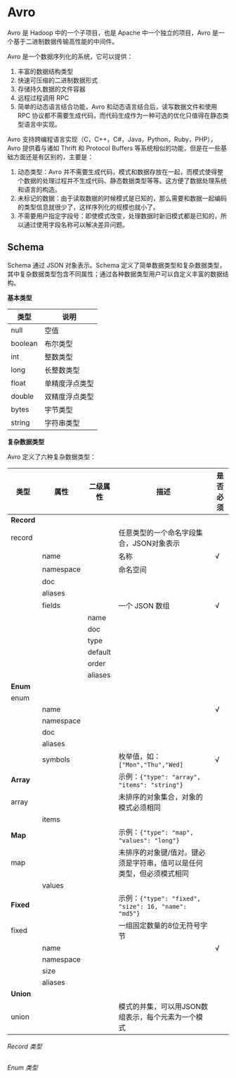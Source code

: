 # Avro

Avro 是 Hadoop 中的一个子项目，也是 Apache 中一个独立的项目，Avro 是一个基于二进制数据传输高性能的中间件。

Avro 是一个数据序列化的系统，它可以提供：

1. 丰富的数据结构类型
2. 快速可压缩的二进制数据形式
3. 存储持久数据的文件容器
4. 远程过程调用 RPC
5. 简单的动态语言结合功能，Avro 和动态语言结合后，读写数据文件和使用 RPC 协议都不需要生成代码，而代码生成作为一种可选的优化只值得在静态类型语言中实现。

Avro 支持跨编程语言实现（C，C++，C#，Java，Python，Ruby，PHP），Avro 提供着与诸如 Thrift 和 Protocol Buffers 等系统相似的功能，但是在一些基础方面还是有区别的，主要是：

1. 动态类型：Avro 并不需要生成代码，模式和数据存放在一起，而模式使得整个数据的处理过程并不生成代码、静态数据类型等等。这方便了数据处理系统和语言的构造。
2. 未标记的数据：由于读取数据的时候模式是已知的，那么需要和数据一起编码的类型信息就很少了，这样序列化的规模也就小了。
3. 不需要用户指定字段号：即使模式改变，处理数据时新旧模式都是已知的，所以通过使用字段名称可以解决差异问题。

## Schema

Schema 通过 JSON 对象表示。Schema 定义了简单数据类型和复杂数据类型，其中复杂数据类型包含不同属性；通过各种数据类型用户可以自定义丰富的数据结构。

**基本类型**

| 类型    | 说明           |
| ------- | -------------- |
| null    | 空值           |
| boolean | 布尔类型       |
| int     | 整数类型       |
| long    | 长整数类型     |
| float   | 单精度浮点类型 |
| double  | 双精度浮点类型 |
| bytes   | 字节类型       |
| string  | 字符串类型     |

**复杂数据类型**

Avro 定义了六种复杂数据类型：

| 类型       | 属性      | 二级属性 | 描述                                                                  | 是否必须 |
| ---------- | --------- | -------- | --------------------------------------------------------------------- | -------- |
| **Record** |           |          |                                                                       |          |
| record     |           |          | 任意类型的一个命名字段集合，JSON对象表示                              |          |
|            | name      |          | 名称                                                                  | √        |
|            | namespace |          | 命名空间                                                              |          |
|            | doc       |          |                                                                       |          |
|            | aliases   |          |                                                                       |          |
|            | fields    |          | 一个 JSON 数组                                                        | √        |
|            |           | name     |                                                                       |          |
|            |           | doc      |                                                                       |          |
|            |           | type     |                                                                       |          |
|            |           | default  |                                                                       |          |
|            |           | order    |                                                                       |          |
|            |           | aliases  |                                                                       |          |
| **Enum**   |           |          |                                                                       |          |
| enum       |           |          |                                                                       |          |
|            | name      |          |                                                                       | √        |
|            | namespace |          |                                                                       |          |
|            | doc       |          |                                                                       |          |
|            | aliases   |          |                                                                       |          |
|            | symbols   |          | 枚举值，如：`["Mon","Thu","Wed]`                                      | √        |
| **Array**  |           |          | 示例：`{"type": "array", "items": "string"}`                          |          |
| array      |           |          | 未排序的对象集合，对象的模式必须相同                                  |          |
|            | items     |          |                                                                       |          |
| **Map**    |           |          | 示例：`{"type": "map", "values": "long"}`                             |          |
| map        |           |          | 未排序的对象键/值对。键必须是字符串，值可以是任何类型，但必须模式相同 |          |
|            | values    |          |                                                                       |          |
| **Fixed**  |           |          | 示例：`{"type": "fixed", "size": 16, "name": "md5"}`                  |          |
| fixed      |           |          | 一组固定数量的8位无符号字节                                           |          |
|            | name      |          |                                                                       | √        |
|            | namespace |          |                                                                       |          |
|            | size      |          |                                                                       |          |
|            | aliases   |          |                                                                       |          |
| **Union**  |           |          |                                                                       |          |
| union      |           |          | 模式的并集，可以用JSON数组表示，每个元素为一个模式                    |          |


*Record 类型*

```json

```

*Enum 类型*

```json

```